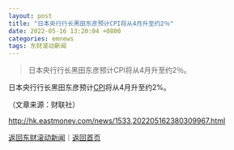 ```yaml
---
layout: post
title: "日本央行行长黑田东彦预计CPI将从4月升至约2％"
date: 2022-05-16 13:20:04 +0800
categories: emnews
tags: 东财滚动新闻
---
```

> 日本央行行长黑田东彦预计CPI将从4月升至约2％。

<p>日本央行行长黑田东彦预计<span id="Info.336"><a href="http://data.eastmoney.com/cjsj/cpi.html" class="infokey">CPI</a></span>将从4月升至约2%。 </p><p class="em_media">（文章来源：财联社）</p>

<http://hk.eastmoney.com/news/1533,202205162380309967.html>

[返回东财滚动新闻](//finews.withounder.com/emnews/)｜[返回首页](//finews.withounder.com/)